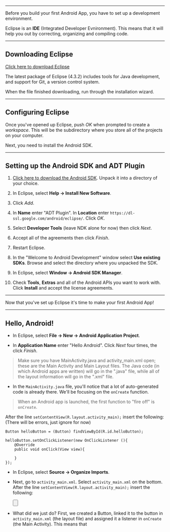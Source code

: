 ***

Before you build your first Android App, you have to set up a development environment.

Eclipse is an **IDE** (Integrated Developer Evnironment). This means that it will help you out by correcting, organizing and compiling code.

***

## Downloading Eclipse


[Click here to download Eclipse](http://eclipse.org/downloads/packages/eclipse-standard-432/keplersr2)

The latest package of Eclipse (4.3.2) includes tools for Java development, and support for Git, a version control system.

When the file finished downloading, run through the installation wizard.

***

## Configuring Eclipse


Once you've opened up Eclipse, push *OK* when prompted to create a *workspace*. This will be the subdirectory where you store all of the projects on your computer.

Next, you need to install the Android SDK.

***

## Setting up the Android SDK and ADT Plugin

1. [Click here to download the Android SDK](http://developer.android.com/sdk/index.html).  Unpack it into a directory of your choice.

2. In Eclipse, select **Help -> Install New Software**.

3. Click *Add*.

4. In **Name** enter "ADT Plugin".  In **Location** enter `https://dl-ssl.google.com/android/eclipse/`. Click *OK*.

5. Select **Developer Tools** (leave NDK alone for now) then click *Next*.

6. Accept all of the agreements then click *Finish*.

7. Restart Eclipse.

8. In the "Welcome to Android Development" window select **Use existing SDKs**. Browse and select the directory where you unpacked the SDK.

9. In Eclipse, select **Window -> Android SDK Manager**.

10. Check **Tools**, **Extras** and all of the Android APIs you want to work with. Click **Install** and accept the license agreements.

***

Now that you've set up Eclipse it's time to make your first Android App!

***

## Hello, Android!

* In Eclipse, select **File -> New -> Android Application Project**.

* In **Application Name** enter "Hello Android". Click *Next* four times, the click *Finish*.

> Make sure you have MainActivity.java and activity_main.xml open; these are the Main Activity and Main Layout files.
> The Java code (in which Android apps are written) will go in the ".java" file, while all of the layout information will go in the ".xml" file.

* In the `MainActivity.java` file, you'll notice that a lot of auto-generated code is already there. We'll be focusing on the `onCreate` function. 

> When an Android app is launched, the first function to "fire off" is `onCreate`. 

After the line `setContentView(R.layout.activity_main);` insert the following: (There will be errors, just ignore for now)

	Button helloButton = (Button) findViewById(R.id.helloButton);

	helloButton.setOnClickListener(new OnClickListener (){
		@Override
		public void onClick(View view){
			
		}
	});

* In Eclipse, select **Source -> Organize Imports**.

* Next, go to `activity_main.xml`. Select `activity_main.xml` on the bottom. After the line `setContentView(R.layout.activity_main);` insert the following:

	<Button
        android:id="@+id/helloButton"
        android:layout_width="wrap_content"
        android:layout_height="wrap_content"
        android:text="Button" />

* What did we just do? First, we created a Button, linked it to the button in `activity_main.xml` (the layout file) and assigned it a listener in `onCreate` (the Main Activity).  This means that 